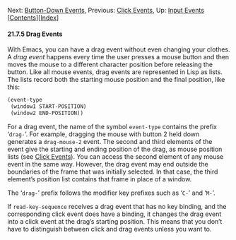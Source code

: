 

Next: [Button-Down Events](Button_002dDown-Events.html), Previous: [Click Events](Click-Events.html), Up: [Input Events](Input-Events.html)   \[[Contents](index.html#SEC_Contents "Table of contents")]\[[Index](Index.html "Index")]

#### 21.7.5 Drag Events

With Emacs, you can have a drag event without even changing your clothes. A *drag event* happens every time the user presses a mouse button and then moves the mouse to a different character position before releasing the button. Like all mouse events, drag events are represented in Lisp as lists. The lists record both the starting mouse position and the final position, like this:

```lisp
(event-type
 (window1 START-POSITION)
 (window2 END-POSITION))
```

For a drag event, the name of the symbol `event-type` contains the prefix ‘`drag-`’. For example, dragging the mouse with button 2 held down generates a `drag-mouse-2` event. The second and third elements of the event give the starting and ending position of the drag, as mouse position lists (see [Click Events](Click-Events.html)). You can access the second element of any mouse event in the same way. However, the drag event may end outside the boundaries of the frame that was initially selected. In that case, the third element’s position list contains that frame in place of a window.

The ‘`drag-`’ prefix follows the modifier key prefixes such as ‘`C-`’ and ‘`M-`’.

If `read-key-sequence` receives a drag event that has no key binding, and the corresponding click event does have a binding, it changes the drag event into a click event at the drag’s starting position. This means that you don’t have to distinguish between click and drag events unless you want to.
